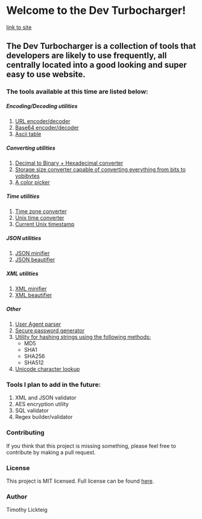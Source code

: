 # Welcome to the Dev Turbocharger!
[link to site](https://tlickteig.github.io/dev_turbocharger/)

## The Dev Turbocharger is a collection of tools that developers are likely to use frequently, all centrally located into a good looking and super easy to use website. 

### The tools available at this time are listed below:


##### Encoding/Decoding utilities
1. [URL encoder/decoder](https://tlickteig.github.io/dev_turbocharger/tools/url_encode_or_decode)
2. [Base64 encoder/decoder](https://tlickteig.github.io/dev_turbocharger/tools/base64_encode_decode)
3. [Ascii table](https://tlickteig.github.io/dev_turbocharger/tools/ascii_table)

##### Converting utilities
1. [Decimal to Binary + Hexadecimal converter](https://tlickteig.github.io/dev_turbocharger/tools/binary_hex_converter)
2. [Storage size converter capable of converting everything from bits to yobibytes](https://tlickteig.github.io/dev_turbocharger/tools/storage_size_converter)
3. [A color picker](https://tlickteig.github.io/dev_turbocharger/tools/color_picker)

##### Time utilities
1. [Time zone converter](https://tlickteig.github.io/dev_turbocharger/tools/time_zone_converter)
2. [Unix time converter](https://tlickteig.github.io/dev_turbocharger/tools/unix_time_converter)
3. [Current Unix timestamp](https://tlickteig.github.io/dev_turbocharger/tools/current_unix_timestamp)

##### JSON utilities
1. [JSON minifier](https://tlickteig.github.io/dev_turbocharger/tools/json_minifier)
2. [JSON beautifier](https://tlickteig.github.io/dev_turbocharger/tools/json_beautifier)

##### XML utilities
1. [XML minifier](https://tlickteig.github.io/dev_turbocharger/tools/xml_minifier)
2. [XML beautifier](https://tlickteig.github.io/dev_turbocharger/tools/xml_beautifier)

##### Other
1. [User Agent parser](https://tlickteig.github.io/dev_turbocharger/tools/user_agent_parser)
2. [Secure password generator](https://tlickteig.github.io/dev_turbocharger/tools/secure_password_generator)
3. [Utility for hashing strings using the following methods:](https://tlickteig.github.io/dev_turbocharger/tools/md5_or_sha_hasher)
    - MD5
    - SHA1
    - SHA256
    - SHA512
4. [Unicode character lookup](https://tlickteig.github.io/dev_turbocharger/tools/unicode_lookup)

### Tools I plan to add in the future:

1. XML and JSON validator
2. AES encryption utility
3. SQL validator
5. Regex builder/validator

### Contributing

If you think that this project is missing something, please feel free to contribute by making a pull request.

### License
This project is MIT licensed. Full license can be found [here](/LICENSE).

### Author
Timothy Lickteig